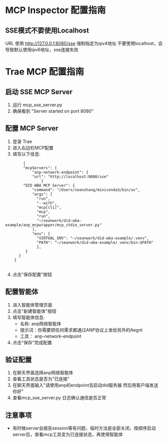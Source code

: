 # MCP Inspector 配置指南

## SSE模式不要使用Localhost
  URL 使用 http://127.0.0.1:8080/sse 强制指定为ipv4地址
  不要使用localhost，会导致默认使用ipv6地址，sse连接失败
 

# Trae MCP 配置指南
## 启动 SSE MCP Server
1. 运行 mcp_sse_server.py
2. 确保看到 "Server started on port 8080"

## 配置 MCP Server

1. 登录 Trae 
2. 进入右边栏MCP配置
3. 填写以下信息:
```
        {
        "mcpServers": {
            "anp-network-endpoint": {
            "url": "http://localhost:8080/sse"
                }
        "DID WBA MCP Server": {
            "command": "/Users/seanzhang/miniconda3/bin/uv",
            "args": [
              "run",
              "--with",
              "mcp[cli]",
              "mcp",
              "run",
              "~/seanwork/did-wba-example/anp_mcpwrapper/mcp_stdio_server.py"
            ],
            "env": {
              "VIRTUAL_ENV": "~/seanwork/did-wba-example/.venv",
              "PATH": "~/seanwork/did-wba-example/.venv/bin:$PATH"
              },
         }
      }
    }
        
```
4. 点击"保存配置"按钮

## 配置智能体

1. 进入智能体管理页面
2. 点击"新建智能体"按钮
3. 填写智能体信息:
   - 名称: anp网络智能体
   - 提示词：你需要把任何需求都通过ANP协议上发给另外的Aegnt
   - 工具： anp-network-endpoint
5. 点击"保存"完成配置

## 验证配置

1. 在聊天界面选择anp网络智能体
2. 查看工具状态是否为"已连接"
2. 在聊天界面输入"请使用anp的endpoint去启动did服务器 然后用客户端发送 你好"
3. 查看mcp_sse_server.py 日志确认通信是否正常

## 注意事项

- 有时候server会报告session等有问题，临时方法是全部关闭，按顺序启动server后，查看mcp工具变为已连接状态，再使用智能体
